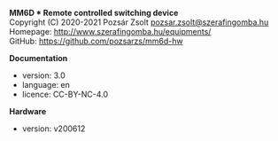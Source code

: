 **MM6D * Remote controlled switching device**  
Copyright (C) 2020-2021 Pozsár Zsolt <pozsar.zsolt@szerafingomba.hu>  
Homepage: <http://www.szerafingomba.hu/equipments/>  
GitHub: <https://github.com/pozsarzs/mm6d-hw>

**Documentation**

- version:             3.0
- language:            en
- licence:             CC-BY-NC-4.0

**Hardware**

 - version:            v200612
